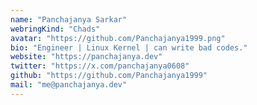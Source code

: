```yaml
---
name: "Panchajanya Sarkar"
webringKind: "Chads"
avatar: "https://github.com/Panchajanya1999.png"
bio: "Engineer | Linux Kernel | can write bad codes."
website: "https://panchajanya.dev"
twitter: "https://x.com/panchajanya0608"
github: "https://github.com/Panchajanya1999"
mail: "me@panchajanya.dev"
---
```

